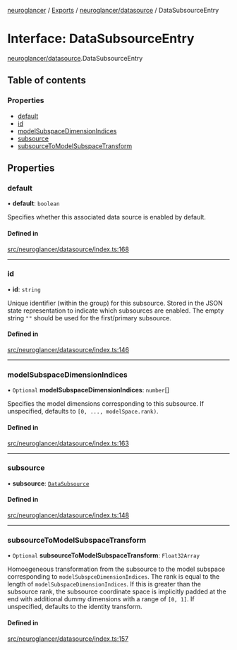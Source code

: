 [neuroglancer](../README.md) / [Exports](../modules.md) / [neuroglancer/datasource](../modules/neuroglancer_datasource.md) / DataSubsourceEntry

# Interface: DataSubsourceEntry

[neuroglancer/datasource](../modules/neuroglancer_datasource.md).DataSubsourceEntry

## Table of contents

### Properties

- [default](neuroglancer_datasource.DataSubsourceEntry.md#default)
- [id](neuroglancer_datasource.DataSubsourceEntry.md#id)
- [modelSubspaceDimensionIndices](neuroglancer_datasource.DataSubsourceEntry.md#modelsubspacedimensionindices)
- [subsource](neuroglancer_datasource.DataSubsourceEntry.md#subsource)
- [subsourceToModelSubspaceTransform](neuroglancer_datasource.DataSubsourceEntry.md#subsourcetomodelsubspacetransform)

## Properties

### default

• **default**: `boolean`

Specifies whether this associated data source is enabled by default.

#### Defined in

[src/neuroglancer/datasource/index.ts:168](https://github.com/ActiveBrainAtlas2/neuroglancer/blob/91617476/src/neuroglancer/datasource/index.ts#L168)

___

### id

• **id**: `string`

Unique identifier (within the group) for this subsource.  Stored in the JSON state
representation to indicate which subsources are enabled.  The empty string `""` should be used
for the first/primary subsource.

#### Defined in

[src/neuroglancer/datasource/index.ts:146](https://github.com/ActiveBrainAtlas2/neuroglancer/blob/91617476/src/neuroglancer/datasource/index.ts#L146)

___

### modelSubspaceDimensionIndices

• `Optional` **modelSubspaceDimensionIndices**: `number`[]

Specifies the model dimensions corresponding to this subsource.  If unspecified, defaults to
`[0, ..., modelSpace.rank)`.

#### Defined in

[src/neuroglancer/datasource/index.ts:163](https://github.com/ActiveBrainAtlas2/neuroglancer/blob/91617476/src/neuroglancer/datasource/index.ts#L163)

___

### subsource

• **subsource**: [`DataSubsource`](neuroglancer_datasource.DataSubsource.md)

#### Defined in

[src/neuroglancer/datasource/index.ts:148](https://github.com/ActiveBrainAtlas2/neuroglancer/blob/91617476/src/neuroglancer/datasource/index.ts#L148)

___

### subsourceToModelSubspaceTransform

• `Optional` **subsourceToModelSubspaceTransform**: `Float32Array`

Homoegeneous transformation from the subsource to the model subspace corresponding to
`modelSubspceDimensionIndices`.  The rank is equal to the length of
`modelSubspaceDimensionIndices`.  If this is greater than the subsource rank, the subsource
coordinate space is implicitly padded at the end with additional dummy dimensions with a range
of `[0, 1]`.  If unspecified, defaults to the identity transform.

#### Defined in

[src/neuroglancer/datasource/index.ts:157](https://github.com/ActiveBrainAtlas2/neuroglancer/blob/91617476/src/neuroglancer/datasource/index.ts#L157)
